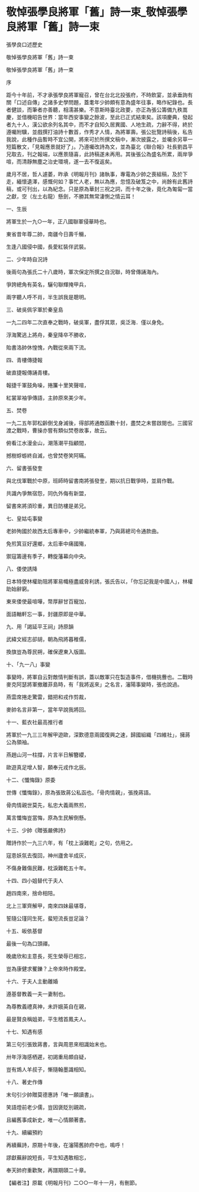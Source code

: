 # 敬悼張學良將軍「舊」詩一束_敬悼張學良將軍「舊」詩一束

張學良口述歷史

敬悼張學良將軍「舊」詩一束

敬悼張學良將軍「舊」詩一束

序

距今十年前，不才承張學良將軍寵召，曾在台北北投張府，不時飲宴，並承垂詢有關「口述自傳」之諸多史學問題，蓋耄年少帥頗有意為盛年往事，略作紀錄也。長者健談，而筆者亦善聽，相濡甚樂。不意斯時臺北政要，亦正為張公籌備九秩嵩慶，並借機昭告世界：當年西安事變之餘波，至此已正式結束矣。該項慶典，發起者九十人，漢公欲余列名其中，而不才自知久居異國、人地生疏，力辭不得，終於遵囑附驥，並戲撰打油詩十數首，作秀才人情，為將軍壽。張公批覽詩稿後，私告我說，此種作品暫時不宜公開，將來可於所撰文稿中，漸次披露之，並囑余另草一短篇散文，「見報應景就好了」。乃遵囑改詩為文，並為臺北《聯合報》社長劉昌平兄取去，刊之報端，以應景隨喜，此詩稿遂未再用。其後張公為盛名所累，兩岸爭喧，而清靜無塵之治史環境，遂一去不復返矣。

歲月不居，哲人遽萎，昨承《明報月刊》諸執事，專電為少帥之喪組稿，及於下走，緬懷遺澤，感慨何如？事忙人老，無以為應，忽憶及破笈之中，尚餘有此舊詩稿，或可刊出，以為紀念。只是原為華封三祝之詞，而十年之後，竟化為匍匐一當之獻，空（左土右龍）懸劍，不勝其無常淒惻之情云耳！

一、生辰

將軍生於一九○一年，正八國聯軍侵華時也。

東省昔年尊二帥，南疆今日壽千觴，

生逢八國侵中國，長愛紅裝伴武裝。

二、少年時自況詩

後兩句為張氏二十八歲時，軍次保定所撰之自況聯，時曾傳誦海內。

爭誇總角有英名，驪句聯輝掩甲兵，

兩字聽人呼不肖，半生誤我是聰明。

三、破吳佩孚軍於秦皇島

一九二四年二次直奉之戰時，破吳軍，盡俘其眾，吳泛海．僅以身免。

浮海驚逃上將舟，秦皇降卒不勝收，

貽書洛帥休惶愧，內戰從來兩下流。

四、青樓傳捷報

破直捷報傳誦青樓。

報捷千軍鼓角噪，捲簾十里笑聲喧，

紅裳翠袖爭傳語，主帥原來美少年。

五、焚卷

一九二五年郭松齡倒戈身滅後，得部將通敵函數十封，盡焚之未嘗啟閱也。三國官渡之戰時，曹操亦嘗有類似焚卷故事，故云。

俯看江水漫金山，潮落潮平指顧間，

撼樹蜉蝣終自滅，也曾焚卷笑阿瞞。

六、留書張發奎

與北伐軍戰於中原，班師時留書南將張發奎，期以抗日戰爭時，並肩作戰。

共識內爭無宿怨，同仇外侮有新盟，

留書來將須珍重，異日防樓是弟兄。

七、皇姑屯事變

老帥殉國於故西太后專車中，少帥繼統奉軍，乃與蔣總司令通款曲。

免煎箕豆好還鄉，太后車中痛國殤，

禦寇籌邊有季子，轉旋藩幕向中央。

八、倭使誘降

日本特使林權助阻將軍易幟極盡威脅利誘，張氏告以，「你忘記我是中國人」，林權助始辭窮。

東來倭使最喧嘩，幣厚辭甘百寵加，

面語輶軒忘一事，封疆原即是中華。

九、用「謁延平王祠」詩原韻

武緯文經志卻胡，朝為飛將暮稚儒，

換旗豈為尊民朔，確保遼東入版圖。

十、「九一八」事變

事變時，將軍自云對敵情判斷有誤，蓋以敵軍只在製造事件，借機挑釁也。二戰時麥克阿瑟將軍撤離菲島時，有「我將返來」之名言，瀋陽事變時，張也說過。

燕雲席捲走驚雷，錯把和戎作剪裁，

麥帥名言非第一，當年早說我將回。

十一、藍衣社最高推行者

將軍於一九三三年解甲遊歐，深歎德意兩國復興之速，歸國組織「四維社」，擁蔣公為領袖。

燕趙山河一柱撐，片言半日解簪纓，

歐遊真足增人智，願奉元戎作北辰。

十二、《懺悔錄》原委

世傳《懺悔錄》，原為張致蔣公私函也。「骨肉情親」，張挽蔣語。

骨肉情親世莫先，私忠大義兩熬煎，

萬言懺悔豈當悔，原為生民解倒懸。

十三、少帥《贈張嚴佛詩》

贈詩作於一九三六年，有「枕上淚難乾」之句，仿用之。

寇患妖氛去復回，神州廬舍半成灰，

不傷身難傷民難，枕淚難乾五十年。

十四、四小姐替代于夫人

趙四南來，捨命相陪。

北上三軍齊解甲，南來四妹最堪尊，

誓隨公瑾同生死，蜚短流長豈足論？

十五、皈依基督

最後一句為口頭禪。

晚歲欣和主意長，死生榮辱已相忘，

豈為康健求矍鑠？上帝來時作殿堂。

十六、于夫人主動離婚

遵基督教義一夫一妻制也。

為尊教義禮真神，未許娥英自在親，

最是賢良稱姐弟，平生稽首鳳夫人。

十七、知遇有感

第三句引張致蔣書，言與周恩來相識始末也。

卅年浮海感栖遲，初謁重局頗自疑，

豈有鴆人羊叔子，慚隨翰墨識相知。

十八、著史作傳

末句引少帥贈莫德惠詩「唯一願讀書」。

笑語燈前老少儒，豈因褒貶別親疏，

且編舊事成新史，唯一心情願著書。

十九、續編預約

再續蕪詩，原期十年後，在瀋陽舊帥府中也，鳴呼！

謬獻蕪辭說短長，平生知遇敢相忘，

奉天帥府重歡聚，再譜期頤二十章。

【編者注】原載《明報月刊》二○○一年十一月，有刪節。